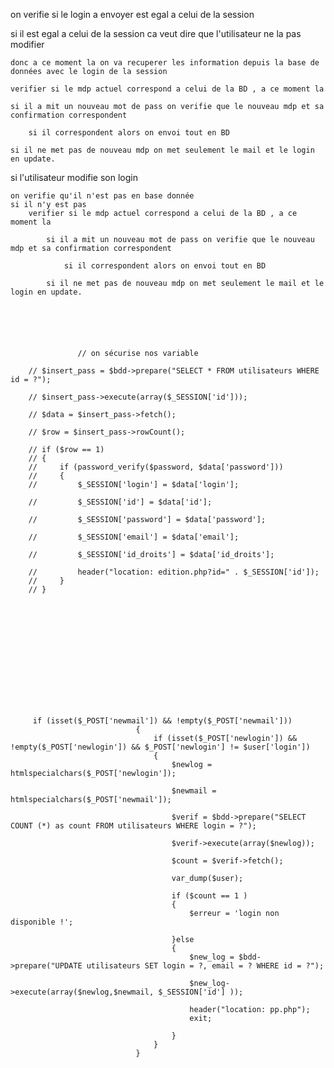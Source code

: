 on verifie si le login a envoyer est egal a celui de la session 

si il est egal a celui de la session ca veut dire que l'utilisateur ne la pas modifier 

    donc a ce moment la on va recuperer les information depuis la base de données avec le login de la session

    verifier si le mdp actuel correspond a celui de la BD , a ce moment la 

    si il a mit un nouveau mot de pass on verifie que le nouveau mdp et sa confirmation correspondent 

        si il correspondent alors on envoi tout en BD 

    si il ne met pas de nouveau mdp on met seulement le mail et le login en update.

si l'utilisateur modifie son login 

    on verifie qu'il n'est pas en base donnée 
    si il n'y est pas 
        verifier si le mdp actuel correspond a celui de la BD , a ce moment la 

            si il a mit un nouveau mot de pass on verifie que le nouveau mdp et sa confirmation correspondent 

                si il correspondent alors on envoi tout en BD 

            si il ne met pas de nouveau mdp on met seulement le mail et le login en update.






                   // on sécurise nos variable 

        // $insert_pass = $bdd->prepare("SELECT * FROM utilisateurs WHERE id = ?");

        // $insert_pass->execute(array($_SESSION['id']));

        // $data = $insert_pass->fetch();

        // $row = $insert_pass->rowCount();

        // if ($row == 1)
        // {
        //     if (password_verify($password, $data['password'])) 
        //     {
        //         $_SESSION['login'] = $data['login'];

        //         $_SESSION['id'] = $data['id'];

        //         $_SESSION['password'] = $data['password'];

        //         $_SESSION['email'] = $data['email'];

        //         $_SESSION['id_droits'] = $data['id_droits'];

        //         header("location: edition.php?id=" . $_SESSION['id']);
        //     } 
        // }














         if (isset($_POST['newmail']) && !empty($_POST['newmail']))
                                {
                                    if (isset($_POST['newlogin']) && !empty($_POST['newlogin']) && $_POST['newlogin'] != $user['login'])
                                    {
                                        $newlog = htmlspecialchars($_POST['newlogin']);

                                        $newmail = htmlspecialchars($_POST['newmail']);

                                        $verif = $bdd->prepare("SELECT COUNT (*) as count FROM utilisateurs WHERE login = ?");

                                        $verif->execute(array($newlog));

                                        $count = $verif->fetch();

                                        var_dump($user);

                                        if ($count == 1 )
                                        {
                                            $erreur = 'login non disponible !';

                                        }else 
                                        {
                                            $new_log = $bdd->prepare("UPDATE utilisateurs SET login = ?, email = ? WHERE id = ?");

                                            $new_log->execute(array($newlog,$newmail, $_SESSION['id'] ));

                                            header("location: pp.php");
                                            exit;

                                        }
                                    }
                                }
